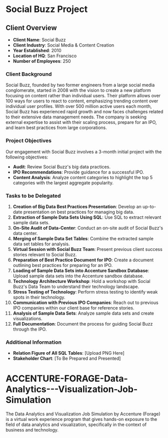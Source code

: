 # Social Buzz Project

## Client Overview

- **Client Name**: Social Buzz
- **Client Industry**: Social Media & Content Creation
- **Year Established**: 2010
- **Location of HQ**: San Francisco
- **Number of Employees**: 250

### Client Background

Social Buzz, founded by two former engineers from a large social media conglomerate, started in 2008 with the vision to create a new platform focusing on content rather than individual users. Their platform allows over 100 ways for users to react to content, emphasizing trending content over individual user profiles. With over 500 million active users each month, Social Buzz has experienced rapid growth and now faces challenges related to their extensive data management needs. The company is seeking external expertise to assist with their scaling process, prepare for an IPO, and learn best practices from large corporations.

### Project Objectives

Our engagement with Social Buzz involves a 3-month initial project with the following objectives:
- **Audit**: Review Social Buzz's big data practices.
- **IPO Recommendations**: Provide guidance for a successful IPO.
- **Content Analysis**: Analyze content categories to highlight the top 5 categories with the largest aggregate popularity.

### Tasks to be Delegated

1. **Creation of Big Data Best Practices Presentation**: Develop an up-to-date presentation on best practices for managing big data.
2. **Extraction of Sample Data Sets Using SQL**: Use SQL to extract relevant sample data sets.
3. **On-Site Audit of Data-Center**: Conduct an on-site audit of Social Buzz's data center.
4. **Merging of Sample Data Set Tables**: Combine the extracted sample data set tables for analysis.
5. **Virtual Session with Social Buzz Team**: Present previous client success stories relevant to Social Buzz.
6. **Preparation of Best Practice Document for IPO**: Create a document outlining best practices for preparing for an IPO.
7. **Loading of Sample Data Sets into Accenture Sandbox Database**: Upload sample data sets into the Accenture sandbox database.
8. **Technology Architecture Workshop**: Hold a workshop with Social Buzz's Data Team to understand their technology landscape.
9. **Stress Testing of Technology**: Perform stress testing to identify weak spots in their technology.
10. **Communication with Previous IPO Companies**: Reach out to previous IPO companies within our client base for reference stories.
11. **Analysis of Sample Data Sets**: Analyze sample data sets and create visualizations.
12. **Full Documentation**: Document the process for guiding Social Buzz through the IPO.

### Additional Information

- **Relation Figure of All SQL Tables**: [Upload PNG Here]
- **Stakeholder Chart**: [To Be Prepared and Presented]

# ACCENTURE-FORAGE-Data-Analytics---Visualization-Job-Simulation
The Data Analytics and Visualization Job Simulation by Accenture (Forage) is a virtual work experience program that gives hands-on exposure to the field of data analytics and visualization, specifically in the context of business and technology.
